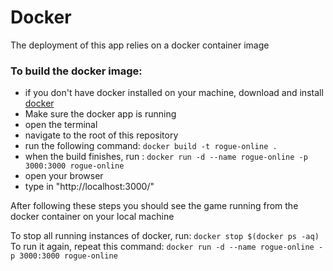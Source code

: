 # Docker
The deployment of this app relies on a docker container image

### To build the docker image:
- if you don't have docker installed on your machine, download and install [docker](https://www.docker.com/get-started)
- Make sure the docker app is running
- open the terminal
- navigate to the root of this repository
- run the following command:
```docker build -t rogue-online .```
- when the build finishes, run :
```docker run -d --name rogue-online -p 3000:3000 rogue-online```
- open your browser
- type in "http://localhost:3000/"

After following these steps you should see the game running from the docker container on your local machine

To stop all running instances of docker, run:
```docker stop $(docker ps -aq)```
To run it again, repeat this command:
``````docker run -d --name rogue-online -p 3000:3000 rogue-online``````
